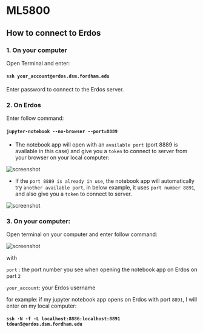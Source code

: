 # ML5800

## How to connect to Erdos

### 1. On your computer
Open Terminal and enter:

#### `ssh your_account@erdos.dsm.fordham.edu` 

Enter password to connect to the Erdos server.

### 2. On Erdos

Enter follow command:

#### `jupyter-notebook --no-browser --port=8889`


* The notebook app will open with an `available port` (port 8889 is available in this case) and give you a `token` to connect to server from your browser on your local computer:


![screenshot](https://github.com/tdoan5/ML5800/blob/master/port8889_snapshot.png)


* If the `port 8889 is already in use`, the notebook app will automatically try `another available port`, in below example, it uses `port number 8891`, and also give you a `token` to connect to server.


![screenshot](https://github.com/tdoan5/ML5800/blob/master/port8891_snapshot.png)

### 3. On your computer:

Open terminal on your computer and enter follow command:

![screenshot](https://github.com/tdoan5/ML5800/blob/master/ssh_jpn.png)

with    

`port`        : the port number you see when opening the notebook app on Erdos on part `2`

`your_account`: your Erdos username 

for example: if my jupyter notebook app opens on Erdos with port `8891`, I will enter on my local computer:

#### `ssh -N -f -L localhost:8886:localhost:8891 tdoan5@erdos.dsm.fordham.edu` 


